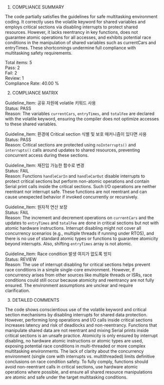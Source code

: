 1) COMPLIANCE SUMMARY

The code partially satisfies the guidelines for safe multitasking environment coding. It correctly uses the volatile keyword for shared variables and employs critical sections via disabling interrupts to protect shared resources. However, it lacks reentrancy in key functions, does not guarantee atomic operations for all accesses, and exhibits potential race conditions in the manipulation of shared variables such as currentCars and entryTimes. These shortcomings undermine full compliance with multitasking safety requirements.

Total items: 5  
Pass: 2  
Fail: 2  
Review: 1  
Compliance Rate: 40.00 %

2) COMPLIANCE MATRIX

Guideline_Item: 공유 자원에 volatile 키워드 사용  
Status: PASS  
Reason: The variables `currentCars`, `entryTimes`, and `totalFee` are declared with the volatile keyword, ensuring the compiler does not optimize accesses to these shared variables.

Guideline_Item: 환경에 Critical section 식별 및 보호 매커니즘이 있다면 사용  
Status: PASS  
Reason: Critical sections are protected using `noInterrupts()` and `interrupts()` calls around updates to shared resources, preventing concurrent access during these sections.

Guideline_Item: 재진입 가능한 함수로 변경  
Status: FAIL  
Reason: Functions `handleCarIn` and `handleCarOut` disable interrupts to protect critical sections but perform non-atomic operations and contain Serial print calls inside the critical sections. Such I/O operations are neither reentrant nor interrupt safe. These functions are not reentrant and can cause unexpected behavior if invoked concurrently or recursively.

Guideline_Item: 원자적 연산 보장  
Status: FAIL  
Reason: The increment and decrement operations on `currentCars` and the updates to `entryTimes` and `totalFee` are done in critical sections but not with atomic hardware instructions. Interrupt disabling might not cover all concurrency scenarios (e.g., multiple threads if running under RTOS), and there is no use of standard atomic types or functions to guarantee atomicity beyond interrupts. Also, shifting `entryTimes` array is not atomic.

Guideline_Item: Race condition 발생 여지가 없도록 방지  
Status: REVIEW  
Reason: The use of interrupt disabling for critical sections helps prevent race conditions in a simple single-core environment. However, if concurrency arises from other sources like multiple threads or ISRs, race conditions could still occur because atomicity and reentrancy are not fully ensured. The environment assumptions are unclear and require clarification.

3) DETAILED COMMENTS

The code shows conscientious use of the volatile keyword and critical section mechanisms by disabling interrupts for shared data protection. However, performing long operations and I/O calls inside critical sections increases latency and risk of deadlocks and non-reentrancy. Functions that manipulate shared data are not reentrant and mixing Serial prints inside critical sections is an unsafe practice. Atomicity is only ensured by interrupt disabling, no hardware atomic instructions or atomic types are used, exposing potential race conditions in multi-threaded or more complex multitasking environments. The lack of clarity about the concurrency environment (single core with interrupts vs. multithreaded) limits definitive conclusions on race condition safety. To fully comply, functions should avoid non-reentrant calls in critical sections, use hardware atomic operations where possible, and ensure all shared resource manipulations are atomic and safe under the target multitasking conditions.